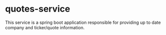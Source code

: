 # quotes-service
This service is a spring boot application responsible for providing up to date company and ticker/quote information.
